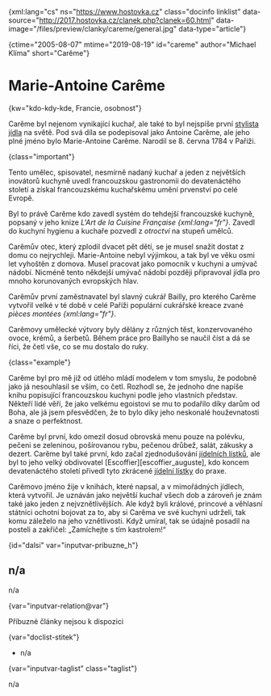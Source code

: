 
{xml:lang="cs" ns="https://www.hostovka.cz" class="docinfo linklist" data-source="http://2017.hostovka.cz/clanek.php?clanek=60.html" data-image="/files/preview/clanky/careme/general.jpg" data-type="article"}

{ctime="2005-08-07" mtime="2019-08-19" id="careme" author="Michael Klíma" short="Carême"}

# Marie-Antoine Carême 

{kw="kdo-kdy-kde, Francie, osobnost"}

Carême byl nejenom vynikající kuchař, ale také to byl nejspíše první [stylista jídla][1] na světě. Pod svá díla se podepisoval jako Antoine Carême, ale jeho plné jméno bylo Marie-Antoine Carême. Narodil se 8. června 1784 v Paříži. 

{class="important"}

Tento umělec, spisovatel, nesmírně nadaný kuchař a jeden z největších inovátorů kuchyně uvedl francouzskou gastronomii do devatenáctého století a získal francouzskému kuchařskému umění prvenství po celé Evropě. 

Byl to právě Carême kdo zavedl systém do tehdejší francouzské kuchyně, popsaný v jeho knize _L'Art de la Cuisine Française {xml:lang="fr"}_. Zavedl do kuchyní hygienu a kuchaře pozvedl z _otroctví_ na stupeň umělců. 

Carêmův otec, který zplodil dvacet pět dětí, se je musel snažit dostat z domu co nejrychleji. Marie-Antoine nebyl výjimkou, a tak byl ve věku osmi let vyhoštěn z domova. Musel pracovat jako pomocník v kuchyni a umývač nádobí. Nicméně tento někdejší umývač nádobí později připravoval jídla pro mnoho korunovaných evropských hlav. 

Carêmův první zaměstnavatel byl slavný cukrář Bailly, pro kterého Carême vytvořil velké v té době v celé Paříži populární cukrářské kreace zvané _pièces montées {xml:lang="fr"}_. 

Carêmovy umělecké výtvory byly dělány z různých těst, konzervovaného ovoce, krémů, a šerbetů. Během práce pro Baillyho se naučil číst a dá se říci, že četl vše, co se mu dostalo do ruky. 

{class="example"}

Carême byl pro mě již od útlého mládí modelem v tom smyslu, že podobně jako já nesouhlasil se vším, co četl. Rozhodl se, že jednoho dne napíše knihu popisující francouzskou kuchyni podle jeho vlastních představ. Někteří lidé věří, že jako velkému egoistovi se mu to podařilo díky darům od Boha, ale já jsem přesvědčen, že to bylo díky jeho neskonalé houževnatosti a snaze o perfektnost. 

Carême byl první, kdo omezil dosud obrovská menu pouze na polévku, pečeni se zeleninou, pošírovanou rybu, pečenou drůbež, salát, zákusky a dezert. Carême byl také první, kdo začal zjednodušování [jídelních lístků][2], ale byl to jeho velký obdivovatel \[Escoffier\]\[escoffier_auguste\], kdo koncem devatenáctého století přivedl tyto zkrácené [jídelní lístky][2] do praxe. 

Carêmovo jméno žije v knihách, které napsal, a v mimořádných jídlech, která vytvořil. Je uznáván jako největší kuchař všech dob a zároveň je znám také jako jeden z nejvznětlivějších. Ale když byli králové, princové a věhlasní státníci ochotni bojovat za to, aby si Carêma ve své kuchyni udrželi, tak komu záleželo na jeho vznětlivosti. Když umíral, tak se údajně posadil na posteli a zakřičel: „Zamíchejte s tím kastrolem!“ 

{id="dalsi" var="inputvar-pribuzne_h"}

## n/a 

n/a 

{var="inputvar-relation@var"}

Příbuzné články nejsou k dispozici 

{var="doclist-stitek"}

  * n/a 

{var="inputvar-taglist" class="taglist"}

n/a

 [1]: food_styling
 [2]: /jidelni_listek

